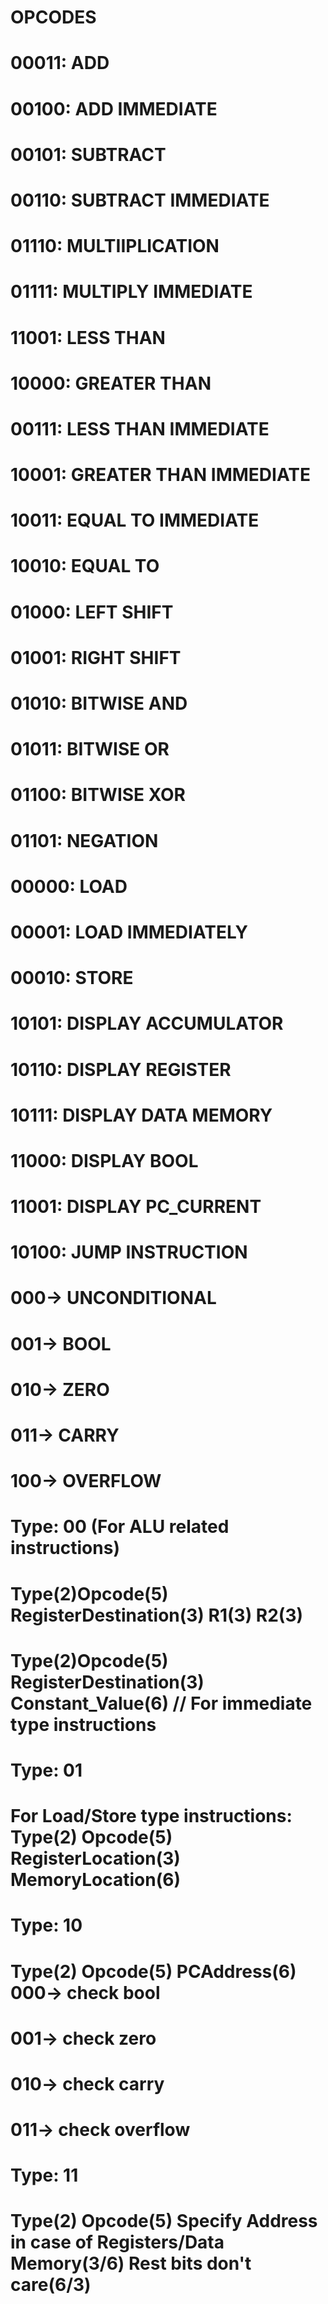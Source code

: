 # OPCODES

# 00011: ADD 
# 00100: ADD IMMEDIATE
# 00101: SUBTRACT
# 00110: SUBTRACT IMMEDIATE
# 01110: MULTIIPLICATION
# 01111: MULTIPLY IMMEDIATE
# 11001: LESS THAN
# 10000: GREATER THAN
# 00111: LESS THAN IMMEDIATE
# 10001: GREATER THAN IMMEDIATE
# 10011: EQUAL TO IMMEDIATE
# 10010: EQUAL TO
# 01000: LEFT SHIFT
# 01001: RIGHT SHIFT
# 01010: BITWISE AND
# 01011: BITWISE OR
# 01100: BITWISE XOR
# 01101: NEGATION

# 00000: LOAD
# 00001: LOAD IMMEDIATELY
# 00010: STORE

# 10101: DISPLAY ACCUMULATOR
# 10110: DISPLAY REGISTER
# 10111: DISPLAY DATA MEMORY
# 11000: DISPLAY BOOL
# 11001: DISPLAY PC_CURRENT

# 10100: JUMP INSTRUCTION
# 000-> UNCONDITIONAL
# 001-> BOOL
# 010-> ZERO
# 011-> CARRY
# 100-> OVERFLOW

# Type: 00 (For ALU related instructions)
# Type(2)Opcode(5) RegisterDestination(3) R1(3) R2(3)
# Type(2)Opcode(5) RegisterDestination(3) Constant_Value(6) // For immediate type instructions

# Type: 01
# For Load/Store type instructions: Type(2) Opcode(5) RegisterLocation(3) MemoryLocation(6)

# Type: 10
# Type(2) Opcode(5) PCAddress(6) 000-> check bool
# 			       001-> check zero
# 			       010-> check carry
# 			       011-> check overflow

# Type: 11
# Type(2) Opcode(5) Specify Address in case of Registers/Data Memory(3/6) Rest bits don't care(6/3)
